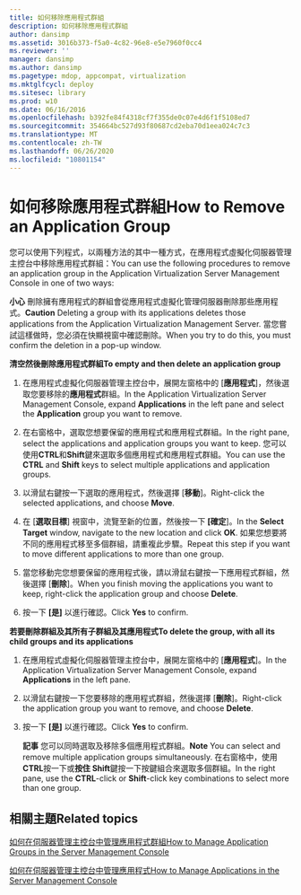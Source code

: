 ```yaml
---
title: 如何移除應用程式群組
description: 如何移除應用程式群組
author: dansimp
ms.assetid: 3016b373-f5a0-4c82-96e8-e5e7960f0cc4
ms.reviewer: ''
manager: dansimp
ms.author: dansimp
ms.pagetype: mdop, appcompat, virtualization
ms.mktglfcycl: deploy
ms.sitesec: library
ms.prod: w10
ms.date: 06/16/2016
ms.openlocfilehash: b392fe84f4318cf7f355de0c07e4d6f1f5108ed7
ms.sourcegitcommit: 354664bc527d93f80687cd2eba70d1eea024c7c3
ms.translationtype: MT
ms.contentlocale: zh-TW
ms.lasthandoff: 06/26/2020
ms.locfileid: "10801154"
---
```

# <span data-ttu-id="ee60c-103">如何移除應用程式群組</span><span class="sxs-lookup"><span data-stu-id="ee60c-103">How to Remove an Application Group</span></span>


<span data-ttu-id="ee60c-104">您可以使用下列程式，以兩種方法的其中一種方式，在應用程式虛擬化伺服器管理主控台中移除應用程式群組：</span><span class="sxs-lookup"><span data-stu-id="ee60c-104">You can use the following procedures to remove an application group in the Application Virtualization Server Management Console in one of two ways:</span></span>

<span data-ttu-id="ee60c-105">**小心** 刪除擁有應用程式的群組會從應用程式虛擬化管理伺服器刪除那些應用程式。</span><span class="sxs-lookup"><span data-stu-id="ee60c-105">**Caution** Deleting a group with its applications deletes those applications from the Application Virtualization Management Server.</span></span> <span data-ttu-id="ee60c-106">當您嘗試這樣做時，您必須在快顯視窗中確認刪除。</span><span class="sxs-lookup"><span data-stu-id="ee60c-106">When you try to do this, you must confirm the deletion in a pop-up window.</span></span>

 

**<span data-ttu-id="ee60c-107">清空然後刪除應用程式群組</span><span class="sxs-lookup"><span data-stu-id="ee60c-107">To empty and then delete an application group</span></span>**

1.  <span data-ttu-id="ee60c-108">在應用程式虛擬化伺服器管理主控台中，展開左窗格中的 [**應用程式**]，然後選取您要移除的**應用程式**群組。</span><span class="sxs-lookup"><span data-stu-id="ee60c-108">In the Application Virtualization Server Management Console, expand **Applications** in the left pane and select the **Application** group you want to remove.</span></span>

2.  <span data-ttu-id="ee60c-109">在右窗格中，選取您想要保留的應用程式和應用程式群組。</span><span class="sxs-lookup"><span data-stu-id="ee60c-109">In the right pane, select the applications and application groups you want to keep.</span></span> <span data-ttu-id="ee60c-110">您可以使用**CTRL**和**Shift**鍵來選取多個應用程式和應用程式群組。</span><span class="sxs-lookup"><span data-stu-id="ee60c-110">You can use the **CTRL** and **Shift** keys to select multiple applications and application groups.</span></span>

3.  <span data-ttu-id="ee60c-111">以滑鼠右鍵按一下選取的應用程式，然後選擇 [**移動**]。</span><span class="sxs-lookup"><span data-stu-id="ee60c-111">Right-click the selected applications, and choose **Move**.</span></span>

4.  <span data-ttu-id="ee60c-112">在 [**選取目標**] 視窗中，流覽至新的位置，然後按一下 **[確定**]。</span><span class="sxs-lookup"><span data-stu-id="ee60c-112">In the **Select Target** window, navigate to the new location and click **OK**.</span></span> <span data-ttu-id="ee60c-113">如果您想要將不同的應用程式移至多個群組，請重複此步驟。</span><span class="sxs-lookup"><span data-stu-id="ee60c-113">Repeat this step if you want to move different applications to more than one group.</span></span>

5.  <span data-ttu-id="ee60c-114">當您移動完您想要保留的應用程式後，請以滑鼠右鍵按一下應用程式群組，然後選擇 [**刪除**]。</span><span class="sxs-lookup"><span data-stu-id="ee60c-114">When you finish moving the applications you want to keep, right-click the application group and choose **Delete**.</span></span>

6.  <span data-ttu-id="ee60c-115">按一下 **[是]** 以進行確認。</span><span class="sxs-lookup"><span data-stu-id="ee60c-115">Click **Yes** to confirm.</span></span>

**<span data-ttu-id="ee60c-116">若要刪除群組及其所有子群組及其應用程式</span><span class="sxs-lookup"><span data-stu-id="ee60c-116">To delete the group, with all its child groups and its applications</span></span>**

1.  <span data-ttu-id="ee60c-117">在應用程式虛擬化伺服器管理主控台中，展開左窗格中的 [**應用程式**]。</span><span class="sxs-lookup"><span data-stu-id="ee60c-117">In the Application Virtualization Server Management Console, expand **Applications** in the left pane.</span></span>

2.  <span data-ttu-id="ee60c-118">以滑鼠右鍵按一下您要移除的應用程式群組，然後選擇 [**刪除**]。</span><span class="sxs-lookup"><span data-stu-id="ee60c-118">Right-click the application group you want to remove, and choose **Delete**.</span></span>

3.  <span data-ttu-id="ee60c-119">按一下 **[是]** 以進行確認。</span><span class="sxs-lookup"><span data-stu-id="ee60c-119">Click **Yes** to confirm.</span></span>

    <span data-ttu-id="ee60c-120">**記事** 您可以同時選取及移除多個應用程式群組。</span><span class="sxs-lookup"><span data-stu-id="ee60c-120">**Note** You can select and remove multiple application groups simultaneously.</span></span> <span data-ttu-id="ee60c-121">在右窗格中，使用**CTRL**按一下或**按住 Shift**鍵按一下按鍵組合來選取多個群組。</span><span class="sxs-lookup"><span data-stu-id="ee60c-121">In the right pane, use the **CTRL**-click or **Shift**-click key combinations to select more than one group.</span></span>

     

## <span data-ttu-id="ee60c-122">相關主題</span><span class="sxs-lookup"><span data-stu-id="ee60c-122">Related topics</span></span>


[<span data-ttu-id="ee60c-123">如何在伺服器管理主控台中管理應用程式群組</span><span class="sxs-lookup"><span data-stu-id="ee60c-123">How to Manage Application Groups in the Server Management Console</span></span>](how-to-manage-application-groups-in-the-server-management-console.md)

[<span data-ttu-id="ee60c-124">如何在伺服器管理主控台中管理應用程式</span><span class="sxs-lookup"><span data-stu-id="ee60c-124">How to Manage Applications in the Server Management Console</span></span>](how-to-manage-applications-in-the-server-management-console.md)

 

 





